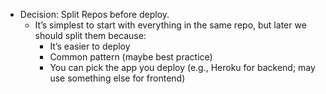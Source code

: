 - Decision: Split Repos before deploy.
  - It’s simplest to start with everything in the same repo, but later we should split them because:
    - It’s easier to deploy
    - Common pattern (maybe best practice)
    - You can pick the app you deploy (e.g., Heroku for backend; may use something else for frontend)
